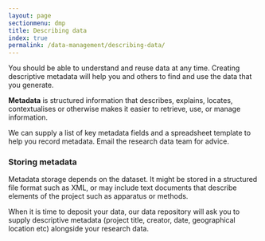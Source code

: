 ```yaml
---
layout: page
sectionmenu: dmp
title: Describing data
index: true
permalink: /data-management/describing-data/
---
```


You should be able to understand and reuse data at any time. Creating descriptive metadata will help you and others to find and use the data that you generate.

**Metadata** is structured information that describes, explains, locates, contextualises or otherwise makes it easier to retrieve, use, or manage information.

We can supply a list of key metadata fields and a spreadsheet template to help you record metadata. Email the research data team for advice.

### Storing metadata

Metadata storage depends on the dataset. It might be stored in a structured file format such as XML, or may include text documents that describe elements of the project such as apparatus or methods.

When it is time to deposit your data, our data repository will ask you to supply descriptive metadata (project title, creator, date, geographical location etc) alongside your research data.

